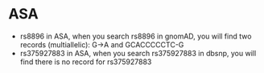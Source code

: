 # ASA

* rs8896 in ASA, when you search rs8896 in gnomAD, you will find two records (multiallelic): G->A and GCACCCCCTC-G
* rs375927883 in ASA, when you search rs375927883 in dbsnp, you will find there is no record for rs375927883

